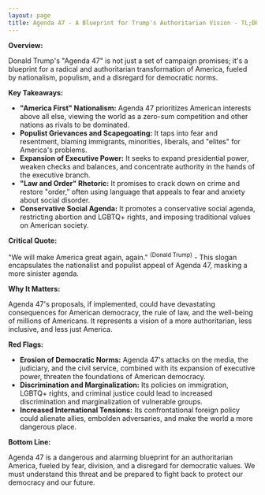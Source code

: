 ```yaml
---
layout: page
title: Agenda 47 - A Blueprint for Trump's Authoritarian Vision - TL;DR
---
```


**Overview:**

Donald Trump's "Agenda 47" is not just a set of campaign promises; it's a blueprint for a radical and authoritarian transformation of America, fueled by nationalism, populism, and a disregard for democratic norms.

**Key Takeaways:**

* **"America First" Nationalism:** Agenda 47 prioritizes American interests above all else, viewing the world as a zero-sum competition and other nations as rivals to be dominated.
* **Populist Grievances and Scapegoating:**  It taps into fear and resentment, blaming immigrants, minorities, liberals, and "elites" for America's problems.
* **Expansion of Executive Power:**  It seeks to expand presidential power, weaken checks and balances, and concentrate authority in the hands of the executive branch.
* **"Law and Order" Rhetoric:**  It promises to crack down on crime and restore "order," often using language that appeals to fear and anxiety about social disorder.
* **Conservative Social Agenda:**  It promotes a conservative social agenda, restricting abortion and LGBTQ+ rights, and imposing traditional values on American society.

**Critical Quote:**

"We will make America great again, again." <sup>(Donald Trump)</sup> - This slogan encapsulates the nationalist and populist appeal of Agenda 47, masking a more sinister agenda.

**Why It Matters:**

Agenda 47's proposals, if implemented, could have devastating consequences for American democracy, the rule of law, and the well-being of millions of Americans. It represents a vision of a more authoritarian, less inclusive, and less just America.

**Red Flags:**

* **Erosion of Democratic Norms:**  Agenda 47's attacks on the media, the judiciary, and the civil service, combined with its expansion of executive power, threaten the foundations of American democracy.
* **Discrimination and Marginalization:**  Its policies on immigration, LGBTQ+ rights, and criminal justice could lead to increased discrimination and marginalization of vulnerable groups.
* **Increased International Tensions:**  Its confrontational foreign policy could alienate allies, embolden adversaries, and make the world a more dangerous place.

**Bottom Line:**

Agenda 47 is a dangerous and alarming blueprint for an authoritarian America, fueled by fear, division, and a disregard for democratic values. We must understand this threat and be prepared to fight back to protect our democracy and our future. 
